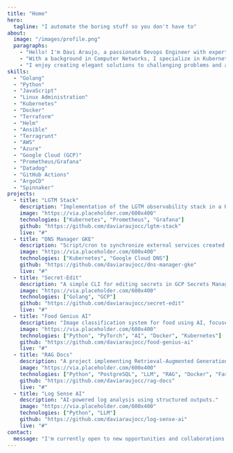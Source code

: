 ```yaml
---
title: "Home"
hero:
  tagline: "I automate the boring stuff so you don't have to"
about:
  image: "/images/profile.png"
  paragraphs:
    - "Hello! I'm Davi Araujo, a passionate Devops Engineer with expertise in building and maintaining cloud infrastructure and applications."
    - "With a background in Computer Networks, I specialize in Kubernetes, Docker, and Terraform, and have experience working with AWS, Azure, and Google Cloud."
    - "I enjoy creating elegant solutions to challenging problems and am constantly learning new technologies to improve my skill set."
skills:
  - "Golang"
  - "Python"
  - "JavaScript"
  - "Linux Administration"
  - "Kubernetes"
  - "Docker"
  - "Terraform"
  - "Helm"
  - "Ansible"
  - "Terragrunt"
  - "AWS"
  - "Azure"
  - "Google Cloud (GCP)"
  - "Prometheus/Grafana"
  - "Datadog"
  - "GitHub Actions"
  - "ArgoCD"
  - "Spinnaker"
projects:
  - title: "LGTM Stack"
    description: "Implementation of the LGTM observability stack in a Kubernetes cluster."
    image: "https://via.placeholder.com/600x400"
    technologies: ["Kubernetes", "Prometheus", "Grafana"]
    github: "https://github.com/daviaraujocc/lgtm-stack"
    live: "#"
  - title: "DNS Manager GKE"
    description: "Script/cron to synchronize external services created in Kubernetes with Google Cloud DNS."
    image: "https://via.placeholder.com/600x400"
    technologies: ["Kubernetes", "Google Cloud DNS"]
    github: "https://github.com/daviaraujocc/dns-manager-gke"
    live: "#"
  - title: "Secret-Edit"
    description: "A simple CLI for editing secrets in GCP Secrets Manager in JSON format."
    image: "https://via.placeholder.com/600x400"
    technologies: ["Golang", "GCP"]
    github: "https://github.com/daviaraujocc/secret-edit"
    live: "#"
  - title: "Food Genius AI"
    description: "Image classification system for food using AI, focused on efficiency and scalability."
    image: "https://via.placeholder.com/600x400"
    technologies: ["Python", "PyTorch", "AI", "Docker", "Kubernetes"]
    github: "https://github.com/daviaraujocc/food-genius-ai"
    live: "#"
  - title: "RAG Docs"
    description: "A project implementing Retrieval-Augmented Generation (RAG) for querying and extracting insights from custom documentation."
    image: "https://via.placeholder.com/600x400"
    technologies: ["Python", "PostgreSQL", "LLM", "RAG", "Docker", "FastAPI", "Kubernetes", "Helm"]
    github: "https://github.com/daviaraujocc/rag-docs"
    live: "#"
  - title: "Log Sense AI"
    description: "AI-powered log analysis using structured outputs."
    image: "https://via.placeholder.com/600x400"
    technologies: ["Python", "LLM"]
    github: "https://github.com/daviaraujocc/log-sense-ai"
    live: "#"
contact:
  message: "I'm currently open to new opportunities and collaborations. If you have a project that you want to get started, think you need my help with something, or just want to say hello, feel free to reach out!"
---
```


